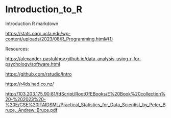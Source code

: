 # Introduction_to_R
Introduction R markdown

https://stats.oarc.ucla.edu/wp-content/uploads/2023/08/R_Programming.html#(1)

Resources:

https://alexander-pastukhov.github.io/data-analysis-using-r-for-psychology/software.html

https://github.com/rstudio/Intro

https://r4ds.had.co.nz/

http://103.203.175.90:81/fdScript/RootOfEBooks/E%20Book%20collection%20-%202023%20-%20E/CSE%20ITAIDSML/Practical_Statistics_for_Data_Scientist_by_Peter_Bruce,_Andrew_Bruce.pdf
